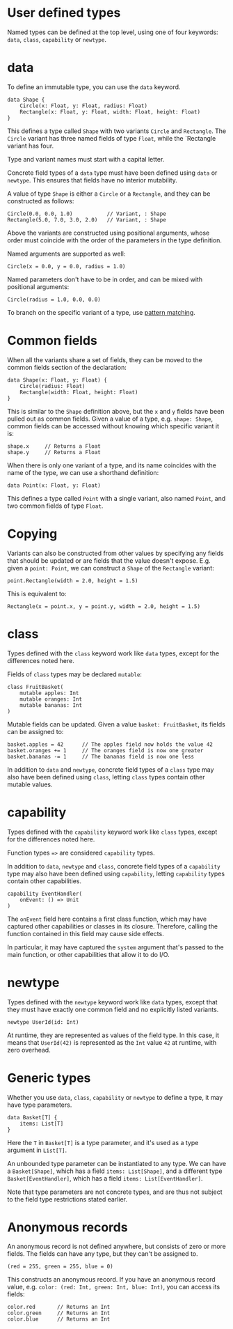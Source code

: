 # User defined types

Named types can be defined at the top level, using one of four keywords: `data`, `class`, `capability` or `newtype`.


# data

To define an immutable type, you can use the `data` keyword.

```firefly
data Shape {
    Circle(x: Float, y: Float, radius: Float)
    Rectangle(x: Float, y: Float, width: Float, height: Float)
}
```

This defines a type called `Shape` with two variants `Circle` and `Rectangle`. 
The `Circle` variant has three named fields of type `Float`, while the `Rectangle variant has four.

Type and variant names must start with a capital letter.

Concrete field types of a `data` type must have been defined using `data` or `newtype`. This ensures that fields have no interior mutability.

A value of type `Shape` is either a `Circle` or a `Rectangle`, and they can be constructed as follows:

```firefly
Circle(0.0, 0.0, 1.0)           // Variant, : Shape
Rectangle(5.0, 7.0, 3.0, 2.0)   // Variant, : Shape
```

Above the variants are constructed using positional arguments, whose order must coincide with the order of the parameters in the type definition.

Named arguments are supported as well:

```firefly
Circle(x = 0.0, y = 0.0, radius = 1.0)
```

Named parameters don't have to be in order, and can be mixed with positional arguments:

```firefly
Circle(radius = 1.0, 0.0, 0.0)
```

To branch on the specific variant of a type, use [pattern matching](pattern-matching).


# Common fields

When all the variants share a set of fields, they can be moved to the common fields section of the declaration:

```firefly
data Shape(x: Float, y: Float) {
    Circle(radius: Float)
    Rectangle(width: Float, height: Float)
}
```

This is similar to the `Shape` definition above, but the `x` and `y` fields have been pulled out as common fields. 
Given a value of a type, e.g. `shape: Shape`, common fields can be accessed without knowing which specific variant it is:

```firefly
shape.x     // Returns a Float
shape.y     // Returns a Float
```

When there is only one variant of a type, and its name coincides with the name of the type, we can use a shorthand definition:

```firefly
data Point(x: Float, y: Float)
```

This defines a type called `Point` with a single variant, also named `Point`, and two common fields of type `Float`.


# Copying

Variants can also be constructed from other values by specifying any fields that should be updated or are fields that the value doesn't expose.
E.g. given a `point: Point`, we can construct a `Shape` of the `Rectangle` variant:

```firefly
point.Rectangle(width = 2.0, height = 1.5)
```

This is equivalent to:

```firefly
Rectangle(x = point.x, y = point.y, width = 2.0, height = 1.5)
```


# class

Types defined with the `class` keyword work like `data` types, except for the differences noted here.

Fields of `class` types may be declared `mutable`:

```firefly
class FruitBasket(
    mutable apples: Int
    mutable oranges: Int
    mutable bananas: Int
)
```

Mutable fields can be updated. Given a value `basket: FruitBasket`, its fields can be assigned to:

```firefly
basket.apples = 42      // The apples field now holds the value 42
basket.oranges += 1     // The oranges field is now one greater
basket.bananas -= 1     // The bananas field is now one less
```

In addition to `data` and `newtype`, concrete field types of a `class` type may also have been defined using `class`,
letting `class` types contain other mutable values.


# capability

Types defined with the `capability` keyword work like `class` types, except for the differences noted here.

Function types `=>` are considered `capability` types.

In addition to `data`, `newtype` and `class`, concrete field types of a `capability` type may also have been defined using `capability`,
letting `capability` types contain other capabilities.

```firefly
capability EventHandler(
    onEvent: () => Unit
)
```

The `onEvent` field here contains a first class function, which may have captured other capabilities or classes in its closure.
Therefore, calling the function contained in this field may cause side effects.

In particular, it may have captured the `system` argument that's passed to the main function, or other capabilities that allow it to do I/O.


# newtype

Types defined with the `newtype` keyword work like `data` types, except that they must have exactly one common field and no explicitly listed variants.

```firefly
newtype UserId(id: Int)
```

At runtime, they are represented as values of the field type.
In this case, it means that `UserId(42)` is represented as the `Int` value `42` at runtime, with zero overhead.


# Generic types

Whether you use `data`, `class`, `capability` or `newtype` to define a type, it may have type parameters.

```firefly
data Basket[T] {
    items: List[T]
}
```

Here the `T` in `Basket[T]` is a type parameter, and it's used as a type argument in `List[T]`.

An unbounded type parameter can be instantiated to any type. 
We can have a `Basket[Shape]`, which has a field `items: List[Shape]`, and a different type `Basket[EventHandler]`, which has a field `items: List[EventHandler]`.

Note that type parameters are not concrete types, and are thus not subject to the field type restrictions stated earlier.


# Anonymous records

An anonymous record is not defined anywhere, but consists of zero or more fields. The fields can have any type, but they can't be assigned to.

```firefly
(red = 255, green = 255, blue = 0)
```

This constructs an anonymous record.
If you have an anonymous record value, e.g. `color: (red: Int, green: Int, blue: Int)`, you can access its fields:

```firefly
color.red       // Returns an Int
color.green     // Returns an Int
color.blue      // Returns an Int
```
